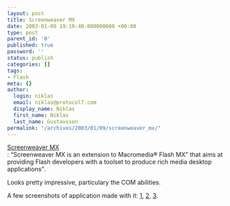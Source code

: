 ```yaml
---
layout: post
title: Screenweaver MX
date: 2003-01-09 19:19:40.000000000 +00:00
type: post
parent_id: '0'
published: true
password: ''
status: publish
categories: []
tags:
- Flash
meta: {}
author:
  login: niklas
  email: niklas@protocol7.com
  display_name: Niklas
  first_name: Niklas
  last_name: Gustavsson
permalink: "/archives/2003/01/09/screenweaver_mx/"
---
```

[Screenweaver MX](http://www.screenweavermx.com/index.cfm?nav=0 "Screenweaver MX")  
 : <q cite="http://www.screenweavermx.com">Screenweaver MX is an extension to Macromedia® Flash MX" that aims at providing Flash developers with a toolset to produce rich media desktop applications</q>.

Looks pretty impressive, particulary the COM abilities.

A few screenshots of application made with it: [1](http://www.muzakdeezign.com/downloads/swmx/launcher.jpg), [2](http://www.muzakdeezign.com/downloads/swmx/mp3player.jpg), [3](http://www.muzakdeezign.com/downloads/swmx/rss_tray.jpg).

